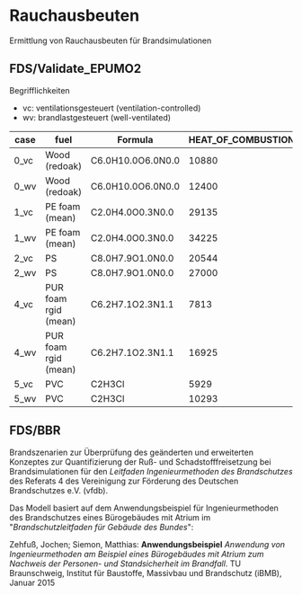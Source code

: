 # Rauchausbeuten
Ermittlung von Rauchausbeuten für Brandsimulationen

## FDS/Validate_EPUMO2

Begrifflichkeiten
- vc: ventilationsgesteuert (ventilation-controlled)
- wv: brandlastgesteuert (well-ventilated)

case | fuel                 | Formula             | HEAT_OF_COMBUSTION | SOOT_YIELD | CO_YIELD | HCN_YIELD |
-----| ---------------------|-------------------- | -------------------|------------|----------|-----------|
0_vc | Wood (redoak)        | C6.0H10.0O6.0N0.0   | 10880              | 0.028      | 0.145    | 0.0       |
0_wv | Wood (redoak)        | C6.0H10.0O6.0N0.0   | 12400              | 0.015      | 0.004    | 0.0       |
1_vc | PE foam (mean)       | C2.0H4.0O0.3N0.0    | 29135              | 0.124      | 0.338    | 0.0       |
1_wv | PE foam (mean)       | C2.0H4.0O0.3N0.0    | 34225              | 0.07625    | 0.02025  | 0.0       |
2_vc | PS                   | C8.0H7.9O1.0N0.0    | 20544              | 0.33       | 0.137    | 0.0       |
2_wv | PS                   | C8.0H7.9O1.0N0.0    | 27000              | 0.164      | 0.06     | 0.0       |
4_vc | PUR foam rgid (mean) | C6.2H7.1O2.3N1.1    | 7813               | 0.236      | 0.59     | 0.0472    |
4_wv | PUR foam rgid (mean) | C6.2H7.1O2.3N1.1    | 16925              | 0.118      | 0.0295   | 0.023599  |
5_vc | PVC                  | C2H3Cl              |  5929              | 0.237      | 0.343    | 0.0       |
5_wv | PVC                  | C2H3Cl              | 10293              | 0.172      | 0.063    | 0.0       |

## FDS/BBR

Brandszenarien zur Überprüfung des geänderten und erweiterten Konzeptes zur Quantifizierung der Ruß- und Schadstofffreisetzung bei Brandsimulationen für den *Leitfaden Ingenieurmethoden des Brandschutzes* des Referats 4 des Vereinigung zur Förderung des Deutschen Brandschutzes e.V. (vfdb). 

Das Modell basiert auf dem Anwendungsbeispiel für Ingenieurmethoden des Brandschutzes eines Bürogebäudes mit Atrium im "*Brandschutzleitfaden für Gebäude des Bundes*":

Zehfuß, Jochen; Siemon, Matthias: **Anwendungsbeispiel** *Anwendung von Ingenieurmethoden am Beispiel eines Bürogebäudes mit Atrium zum Nachweis der Personen- und Standsicherheit im Brandfall*. TU Braunschweig, Institut für Baustoffe, Massivbau und Brandschutz (iBMB), Januar 2015
